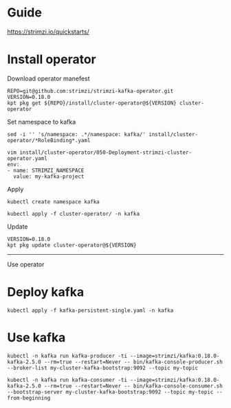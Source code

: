 
# Guide

https://strimzi.io/quickstarts/

# Install operator

Download operator manefest
```
REPO=git@github.com:strimzi/strimzi-kafka-operator.git
VERSION=0.18.0
kpt pkg get ${REPO}/install/cluster-operator@${VERSION} cluster-operator
```

Set namespace to kafka
```
sed -i '' 's/namespace: .*/namespace: kafka/' install/cluster-operator/*RoleBinding*.yaml

vim install/cluster-operator/050-Deployment-strimzi-cluster-operator.yaml
env:
- name: STRIMZI_NAMESPACE
  value: my-kafka-project
```

Apply
```
kubectl create namespace kafka

kubectl apply -f cluster-operator/ -n kafka
```

Update
```
VERSION=0.18.0
kpt pkg update cluster-operator@${VERSION}
```

---
Use operator

# Deploy kafka

```
kubectl apply -f kafka-persistent-single.yaml -n kafka
```

# Use kafka

```
kubectl -n kafka run kafka-producer -ti --image=strimzi/kafka:0.18.0-kafka-2.5.0 --rm=true --restart=Never -- bin/kafka-console-producer.sh --broker-list my-cluster-kafka-bootstrap:9092 --topic my-topic

kubectl -n kafka run kafka-consumer -ti --image=strimzi/kafka:0.18.0-kafka-2.5.0 --rm=true --restart=Never -- bin/kafka-console-consumer.sh --bootstrap-server my-cluster-kafka-bootstrap:9092 --topic my-topic --from-beginning
```
